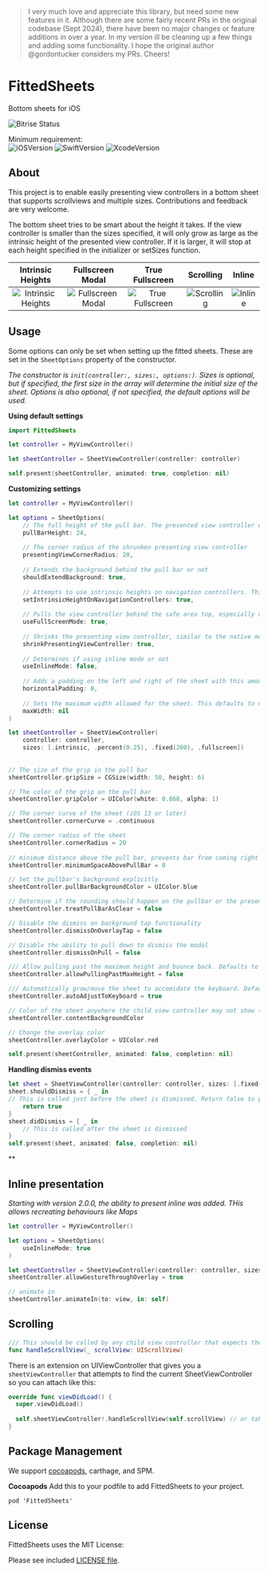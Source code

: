 > I very much love and appreciate this library, but need some new features in it. Although there are some fairly recent PRs in the original codebase (Sept 2024), there have been no major changes or feature additions in over a year. In my version ill be cleaning up a few things and adding some functionality. I hope the original author @gordontucker considers my PRs. Cheers!

# FittedSheets
Bottom sheets for iOS

![Bitrise Status](https://app.bitrise.io/app/13f283bd401bbe1c.svg?token=MGSP3TGNYPSgB5gWq4MEQg)

Minimum requirement:  
![iOSVersion](https://img.shields.io/badge/iOS-15-green.svg) 
![SwiftVersion](https://img.shields.io/badge/Swift-5-green.svg) 
![XcodeVersion](https://img.shields.io/badge/Xcode-11-green.svg)  

## About
This project is to enable easily presenting view controllers in a bottom sheet that supports scrollviews and multiple sizes. Contributions and feedback are very welcome.  

The bottom sheet tries to be smart about the height it takes. If the view controller is smaller than the sizes specified, it will only grow as large as the intrinsic height of the presented view controller. If it is larger, it will stop at each height specified in the initializer or setSizes function.

| Intrinsic Heights | Fullscreen Modal | True Fullscreen | Scrolling | Inline |
|:-:|:-:|:-:|:-:|:-:|
| ![Intrinsic Heights](./Screens/IntrinsicHeight.gif) | ![Fullscreen Modal](./Screens/FullscreenHeight.gif) | ![True Fullscreen](./Screens/TrueFullscreenHeight.gif) | ![Scrolling](./Screens/Scrolling.gif) | ![Inline](./Screens/Inline.gif) |

## Usage

Some options can only be set when setting up the fitted sheets. These are set in the `SheetOptions` property of the constructor.

_The constructor is `init(controller:, sizes:, options:)`. Sizes is optional, but if specified, the first size in the array will determine the initial size of the sheet. Options is also optional, if not specified, the default options will be used._  

**Using default settings**  

```swift
import FittedSheets

let controller = MyViewController()

let sheetController = SheetViewController(controller: controller)

self.present(sheetController, animated: true, completion: nil) 
```

**Customizing settings**  

```swift
let controller = MyViewController()

let options = SheetOptions(
    // The full height of the pull bar. The presented view controller will treat this area as a safearea inset on the top
    pullBarHeight: 24,
    
    // The corner radius of the shrunken presenting view controller
    presentingViewCornerRadius: 20, 
    
    // Extends the background behind the pull bar or not
    shouldExtendBackground: true,
    
    // Attempts to use intrinsic heights on navigation controllers. This does not work well in combination with keyboards without your code handling it.
    setIntrinsicHeightOnNavigationControllers: true, 
    
    // Pulls the view controller behind the safe area top, especially useful when embedding navigation controllers
    useFullScreenMode: true,
    
    // Shrinks the presenting view controller, similar to the native modal
    shrinkPresentingViewController: true,
    
    // Determines if using inline mode or not
    useInlineMode: false,
    
    // Adds a padding on the left and right of the sheet with this amount. Defaults to zero (no padding)
    horizontalPadding: 0,
    
    // Sets the maximum width allowed for the sheet. This defaults to nil and doesn't limit the width.
    maxWidth: nil
)

let sheetController = SheetViewController(
    controller: controller, 
    sizes: [.intrinsic, .percent(0.25), .fixed(200), .fullscreen])
    
    
// The size of the grip in the pull bar
sheetController.gripSize = CGSize(width: 50, height: 6)

// The color of the grip on the pull bar
sheetController.gripColor = UIColor(white: 0.868, alpha: 1)

// The corner curve of the sheet (iOS 13 or later)
sheetController.cornerCurve = .continuous

// The corner radius of the sheet
sheetController.cornerRadius = 20
    
// minimum distance above the pull bar, prevents bar from coming right up to the edge of the screen
sheetController.minimumSpaceAbovePullBar = 0 

// Set the pullbar's background explicitly
sheetController.pullBarBackgroundColor = UIColor.blue

// Determine if the rounding should happen on the pullbar or the presented controller only (should only be true when the pull bar's background color is .clear)
sheetController.treatPullBarAsClear = false

// Disable the dismiss on background tap functionality
sheetController.dismissOnOverlayTap = false

// Disable the ability to pull down to dismiss the modal
sheetController.dismissOnPull = false

/// Allow pulling past the maximum height and bounce back. Defaults to true.
sheetController.allowPullingPastMaxHeight = false

/// Automatically grow/move the sheet to accomidate the keyboard. Defaults to true.
sheetController.autoAdjustToKeyboard = true

// Color of the sheet anywhere the child view controller may not show (or is transparent), such as behind the keyboard currently
sheetController.contentBackgroundColor

// Change the overlay color
sheetController.overlayColor = UIColor.red

self.present(sheetController, animated: false, completion: nil)
```

**Handling dismiss events**
```swift
let sheet = SheetViewController(controller: controller, sizes: [.fixed(420), .fullScreen])
sheet.shouldDismiss = { _ in
// This is called just before the sheet is dismissed. Return false to prevent the build in dismiss events
    return true
}
sheet.didDismiss = { _ in
    // This is called after the sheet is dismissed
}
self.present(sheet, animated: false, completion: nil)
```

**

## Inline presentation  
_Starting with version 2.0.0, the ability to present inline was added. THis allows recreating behaviours like Maps_

```swift
let controller = MyViewController()

let options = SheetOptions(
    useInlineMode: true
)

let sheetController = SheetViewController(controller: controller, sizes: [.percent(0.3), .fullscreen], options: options)
sheetController.allowGestureThroughOverlay = true

// animate in
sheetController.animateIn(to: view, in: self)
```

## Scrolling

```swift
/// This should be called by any child view controller that expects the sheet to use be able to expand/collapse when the scroll view is at the top.
func handleScrollView(_ scrollView: UIScrollView)
```

There is an extension on UIViewController that gives you a `sheetViewController` that attempts to find the current SheetViewController so you can attach like this:

```swift
override func viewDidLoad() {
  super.viewDidLoad()
  
  self.sheetViewController!.handleScrollView(self.scrollView) // or tableView/collectionView/etc
}
```

## Package Management
We support [cocoapods](http://cocoapods.org/), carthage, and SPM.  

**Cocoapods**
Add this to your podfile to add FittedSheets to your project.  

```
pod 'FittedSheets'
```

## License
FittedSheets uses the MIT License:

Please see included [LICENSE file](https://raw.githubusercontent.com/gordontucker/FittedSheets/master/LICENSE).
